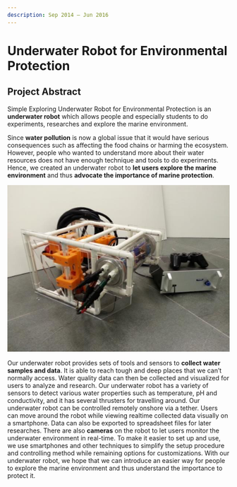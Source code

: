 ```yaml
---
description: Sep 2014 – Jun 2016
---
```


# Underwater Robot for Environmental Protection

## Project Abstract

Simple Exploring Underwater Robot for Environmental Protection is an **underwater robot** which allows people and especially students to do experiments, researches and explore the marine environment.

Since **water pollution** is now a global issue that it would have serious consequences such as affecting the food chains or harming the ecosystem. However, people who wanted to understand more about their water resources does not have enough technique and tools to do experiments. Hence, we created an underwater robot to **let users explore the marine environment** and thus **advocate the importance of marine protection**.

![Figure 1: Underwater Robot](../.gitbook/assets/image%20%282%29.png)

Our underwater robot provides sets of tools and sensors to **collect water samples and data**. It is able to reach tough and deep places that we can’t normally access. Water quality data can then be collected and visualized for users to analyze and research. Our underwater robot has a variety of sensors to detect various water properties such as temperature, pH and conductivity, and it has several thrusters for travelling around. Our underwater robot can be controlled remotely onshore via a tether. Users can move around the robot while viewing realtime collected data visually on a smartphone. Data can also be exported to spreadsheet files for later researches. There are also **cameras** on the robot to let users monitor the underwater environment in real-time. To make it easier to set up and use, we use smartphones and other techniques to simplify the setup procedure and controlling method while remaining options for customizations. With our underwater robot, we hope that we can introduce an easier way for people to explore the marine environment and thus understand the importance to protect it.

